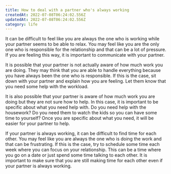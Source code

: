 ```yaml
---
title: How to deal with a partner who's always working
createdAt: 2022-07-08T06:24:02.556Z
updatedAt: 2022-07-08T06:24:02.556Z
category: life
---
```


It can be difficult to feel like you are always the one who is working while your partner seems to be able to relax. You may feel like you are the only one who is responsible for the relationship and that can be a lot of pressure. If you are feeling this way, it is important to communicate with your partner.

It is possible that your partner is not actually aware of how much work you are doing. They may think that you are able to handle everything because you have always been the one who is responsible. If this is the case, sit down with your partner and explain how you are feeling. Let them know that you need some help with the workload.

It is also possible that your partner is aware of how much work you are doing but they are not sure how to help. In this case, it is important to be specific about what you need help with. Do you need help with the housework? Do you need them to watch the kids so you can have some time to yourself? Once you are specific about what you need, it will be easier for your partner to help.

If your partner is always working, it can be difficult to find time for each other. You may feel like you are always the one who is doing the work and that can be frustrating. If this is the case, try to schedule some time each week where you can focus on your relationship. This can be a time where you go on a date or just spend some time talking to each other. It is important to make sure that you are still making time for each other even if your partner is always working.

